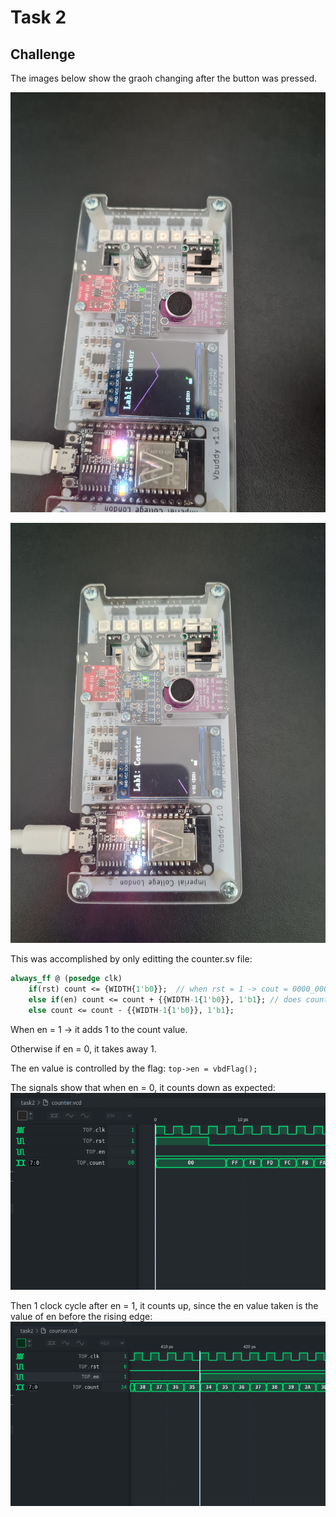 # Task 2

## Challenge

The images below show the graoh changing after the button was pressed.

![Alt text](20231107_143408.jpg)

![Alt text](20231107_143349.jpg)

This was accomplished by only editting the counter.sv file:
``` sv
always_ff @ (posedge clk)
    if(rst) count <= {WIDTH{1'b0}};  // when rst = 1 -> cout = 0000_0000
    else if(en) count <= count + {{WIDTH-1{1'b0}}, 1'b1}; // does count + 1 -> when en = 1
    else count <= count - {{WIDTH-1{1'b0}}, 1'b1};

```

When en = 1 -> it adds 1 to the count value.

Otherwise if en = 0, it takes away 1.

The en value is controlled by the flag: `top->en = vbdFlag();`

The signals show that when en = 0, it counts down as expected:
![Alt text](image.png)

Then 1 clock cycle after en = 1, it counts up, since the en value taken is the value of en before the rising edge:
![Alt text](image-1.png)